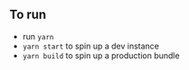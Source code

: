 ## To run

- run `yarn`
- `yarn start` to spin up a dev instance
- `yarn build` to spin up a production bundle
